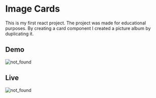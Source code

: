 # Image Cards

This is my first react project.
The project was made for educational purposes.
By creating a card component
 I created a picture album by duplicating it.
 
## Demo
![not_found](Animation.gif)

## Live
![not_found](https://codesari.github.io/image-cards-react/)

